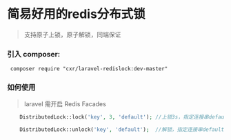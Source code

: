 # 简易好用的redis分布式锁
> 支持原子上锁，原子解锁，同端保证

### 引入 composer:

```
 composer require "cxr/laravel-redislock:dev-master"
```

### 如何使用
>laravel 需开启 Redis Facades
```php
    DistributedLock::lock('key', 3, 'default'); //上锁3s，指定连接串default
    
    DistributedLock::unlock('key', 'default');  //解锁，指定连接串default
 
```